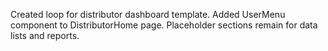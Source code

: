 Created loop for distributor dashboard template.
Added UserMenu component to DistributorHome page.
Placeholder sections remain for data lists and reports.
